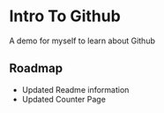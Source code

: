 # Intro To Github
A demo for myself to learn about Github

## Roadmap
* Updated Readme information
* Updated Counter Page
